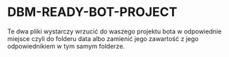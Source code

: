# DBM-READY-BOT-PROJECT
Te dwa pliki wystarczy wrzucić do waszego projektu bota w odpowiednie miejsce czyli do folderu data albo zamienić jego zawartość z jego odpowiednikiem w tym samym folderze.
